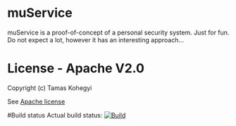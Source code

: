 muService
===========
muService is a proof-of-concept of a personal security system. Just for fun. Do not expect a lot, however it has an interesting approach...

# License - Apache V2.0
Copyright (c) Tamas Kohegyi

See [Apache license](LICENSE.txt)

#Build status
Actual build status: [![Build](https://github.com/tkohegyi/muService/actions/workflows/main.yml/badge.svg)](https://github.com/tkohegyi/muService/actions/workflows/main.yml)
